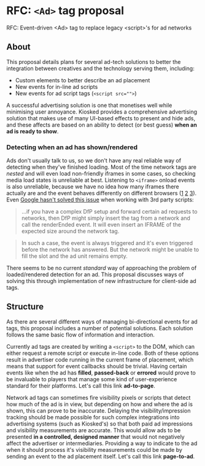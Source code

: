 # RFC: `<Ad>` tag proposal
RFC: Event-driven &lt;Ad> tag to replace legacy &lt;script>'s for ad networks

## About
This proposal details plans for several ad-tech solutions to better the integration between creatives and the technology serving them, including:
 * Custom <Ad> elements to better describe an ad placement
 * New events for in-line ad scripts
 * New events for ad script tags (`<script src="">`)

A successful advertising solution is one that monetises well while minimising user annoyance. Kiosked provides a comprehensive advertising solution that makes use of many UI-based effects to present and hide ads, and these affects are based on an ability to detect (or best guess) **when an ad is ready to show**.

### Detecting when an ad has shown/rendered
Ads don't usually talk to us, so we don't have any real reliable way of detecting when they've finished loading. Most of the time network tags are *nested* and will even load non-friendly iframes in some cases, so checking media load states is unreliable at best. Listening to `<iframe>` onload events is also unreliable, because we have no idea how many iframes there actually are and the event behaves differently on different browsers ([1][1] [2][2] [3][3]). Even [Google hasn't solved this issue][4] when working with 3rd party scripts:

> ...if you have a complex DfP setup and forward certain ad requests to networks, then DfP might simply insert the tag from a network and call the renderEnded event. It will even insert an IFRAME of the expected size around the network tag.

> In such a case, the event is always triggered and it's even triggered before the network has answered. But the network might be unable to fill the slot and the ad unit remains empty.

There seems to be no current *standard* way of approaching the problem of loaded/rendered detection for an ad. This proposal discusses ways of solving this through implementation of new infrastructure for client-side ad tags.

## Structure
As there are several different ways of managing bi-directional events for ad tags, this proposal includes a number of potential solutions. Each solution follows the same basic flow of information and interaction.

Currently ad tags are created by writing a `<script>` to the DOM, which can either request a remote script or execute in-line code. Both of these options result in advertiser code running in the current frame of placement, which means that support for event callbacks should be trivial. Having certain events like when the ad has **filled**, **passed-back** or **errored** would prove to be invaluable to players that manage some kind of user-experience standard for their platforms. Let's call this link **ad-to-page**.

Network ad tags can sometimes fire visibility pixels or scripts that detect how much of the ad is in view, but depending on how and where the ad is shown, this can prove to be inaccurate. Delaying the visibility/impression tracking should be made possible for such complex integrations into advertising systems (such as Kiosked's) so that both paid ad impressions and visibility measurements are accurate. This would allow ads to be presented **in a controlled, designed manner** that would not negatively affect the advertiser or intermediaries. Providing a way to indicate to the ad when it should process it's visibility measurements could be made by sending an event to the ad placement itself. Let's call this link **page-to-ad**.

[1]: http://stackoverflow.com/questions/10781880/dynamically-crated-iframe-triggers-onload-event-twice
[2]: https://msdn.microsoft.com/library/hh180173(v=vs.85).aspx
[3]: https://www.experts-exchange.com/questions/21975584/IFRAME-loads-twice-on-refresh.html
[4]: http://stackoverflow.com/questions/24528797/how-to-check-if-a-dfp-ad-unit-has-content
